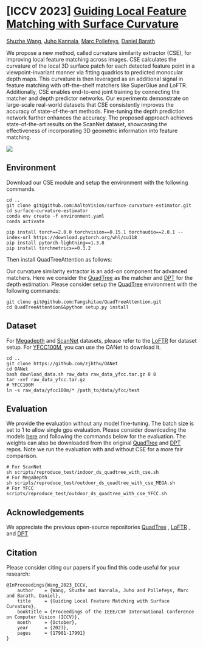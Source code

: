 # [ICCV 2023] [Guiding Local Feature Matching with Surface Curvature](https://openaccess.thecvf.com/content/ICCV2023/papers/Wang_Guiding_Local_Feature_Matching_with_Surface_Curvature_ICCV_2023_paper.pdf)
[Shuzhe Wang](https://scholar.google.com/citations?user=Kzq9fl4AAAAJ&hl=en&oi=ao), [Juho Kannala](https://scholar.google.com/citations?user=c4mWQPQAAAAJ&hl=en), [Marc Pollefeys](https://scholar.google.com/citations?user=YYH0BjEAAAAJ&hl=en), [Daniel Barath](https://scholar.google.com/citations?user=U9-D8DYAAAAJ&hl=en)

We propose a new method, called curvature similarity extractor (CSE), for improving local feature matching across images. CSE calculates the curvature of the local 3D surface patch for each detected feature point in a viewpoint-invariant manner via fitting quadrics to predicted monocular depth maps. This curvature is then leveraged as an additional signal in feature matching with off-the-shelf matchers like SuperGlue and LoFTR. Additionally, CSE enables end-to-end joint training by connecting the matcher and depth predictor networks. Our experiments demonstrate on large-scale real-world datasets that CSE consistently improves the accuracy of state-of-the-art methods. Fine-tuning the depth prediction network further enhances the accuracy. The proposed approach achieves state-of-the-art results on the ScanNet dataset, showcasing the effectiveness of incorporating 3D geometric information into feature matching.

![](images/main_figure_curvature.svg)

## Environment

Download our CSE module and setup the environment with the following commands.

```
cd ..
git clone git@github.com:AaltoVision/surface-curvature-estimator.git
cd surface-curvature-estimator
conda env create -f environment.yaml
conda activate 
```

```
pip install torch==2.0.0 torchvision==0.15.1 torchaudio==2.0.1 --index-url https://download.pytorch.org/whl/cu118
pip install pytorch-lightning==1.3.8
pip install torchmetrics==0.3.2
```
Then install QuadTreeAttention as follows:

Our curvature similarity extractor is an add-on component for advanced matchers. Here we consider the [QuadTree](https://github.com/Tangshitao/QuadTreeAttention) as the matcher and [DPT](https://github.com/isl-org/DPT) for the depth estimation. Please consider setup the [QuadTree](https://github.com/Tangshitao/QuadTreeAttention) environment with the following commands:

```
git clone git@github.com:Tangshitao/QuadTreeAttention.git
cd QuadTreeAttention&&python setup.py install
```

## Dataset

For [Megadepth](https://www.cs.cornell.edu/projects/megadepth/) and [ScanNet](https://github.com/ScanNet/ScanNet#scannet-data) datasets, please refer to the [LoFTR](https://github.com/zju3dv/LoFTR) for dataset setup. For [YFCC100M](), you can use the OANet to download it.

```
cd ..
git clone https://github.com/zjhthu/OANet
cd OANet
bash download_data.sh raw_data raw_data_yfcc.tar.gz 0 8
tar -xvf raw_data_yfcc.tar.gz
# YFCC100M
ln -s raw_data/yfcc100m/* /path_to/data/yfcc/test
```

## Evaluation

We provide the evaluation without any model fine-tuning. The batch size is set to 1 to allow single gpu evaluation.  Please consider downloading the models [here](https://drive.google.com/drive/folders/1lUpLCfkZJePPNEgSwS3OKkhIXvx_L5OR?usp=drive_link) and following the commands below for the evaluation. The weights can also be downloaded from the original [QuadTree](https://github.com/Tangshitao/QuadTreeAttention) and [DPT](https://github.com/isl-org/DPT) repos. Note we run the evaluation with and without CSE for a more fair comparison.

```
# For ScanNet
sh scripts/reproduce_test/indoor_ds_quadtree_with_cse.sh
# For MegaDepth
sh scripts/reproduce_test/outdoor_ds_quadtree_with_cse_MEGA.sh
# For YFCC
scripts/reproduce_test/outdoor_ds_quadtree_with_cse_YFCC.sh
```

## Acknowledgements

We appreciate the previous open-source repositories  [QuadTree](https://github.com/Tangshitao/QuadTreeAttention) ,  [LoFTR](https://github.com/zju3dv/LoFTR) , and [DPT](https://github.com/isl-org/DPT) 

## Citation

Please consider citing our papers if you find this code useful for your research:

```
@InProceedings{Wang_2023_ICCV,
    author    = {Wang, Shuzhe and Kannala, Juho and Pollefeys, Marc and Barath, Daniel},
    title     = {Guiding Local Feature Matching with Surface Curvature},
    booktitle = {Proceedings of the IEEE/CVF International Conference on Computer Vision (ICCV)},
    month     = {October},
    year      = {2023},
    pages     = {17981-17991}
}
```